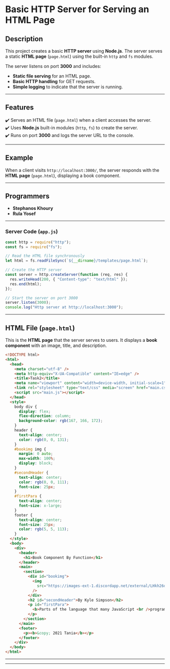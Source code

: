 
# **Basic HTTP Server for Serving an HTML Page**

## **Description**  
This project creates a basic **HTTP server** using **Node.js**. The server serves a static **HTML page** (`page.html`) using the built-in `http` and `fs` modules.

The server listens on port **3000** and includes:  
- **Static file serving** for an HTML page.  
- **Basic HTTP handling** for GET requests.  
- **Simple logging** to indicate that the server is running.  

---

## **Features**  
✔️ Serves an HTML file (`page.html`) when a client accesses the server.  
✔️ Uses **Node.js** built-in modules (`http`, `fs`) to create the server.  
✔️ Runs on port **3000** and logs the server URL to the console.  

---

## **Example**  
When a client visits `http://localhost:3000/`, the server responds with the **HTML page** (`page.html`), displaying a book component.  

---
## Programmers

- **Stephanos Khoury**
- **Rula Yosef**
---

### **Server Code (`app.js`)**
```javascript
const http = require("http");
const fs = require("fs");

// Read the HTML file synchronously
let html = fs.readFileSync(`${__dirname}/templates/page.html`);

// Create the HTTP server
const server = http.createServer(function (req, res) {
  res.writeHead(200, { "Content-type": "text/html" });
  res.end(html);
});

// Start the server on port 3000
server.listen(3000);
console.log("Http server at http://localhost:3000");
```

---

## **HTML File (`page.html`)**
This is the **HTML page** that the server serves to users. It displays a **book component** with an image, title, and description.

```html
<!DOCTYPE html>
<html>
  <head>
    <meta charset="utf-8" />
    <meta http-equiv="X-UA-Compatible" content="IE=edge" />
    <title>Task2</title>
    <meta name="viewport" content="width=device-width, initial-scale=1" />
    <link rel="stylesheet" type="text/css" media="screen" href="main.css" />
    <script src="main.js"></script>
  </head>
  <style>
    body div {
      display: flex;
      flex-direction: column;
      background-color: rgb(167, 166, 172);
    }
    header {
      text-align: center;
      color: rgb(0, 0, 131);
    }
    #bookimg img {
      margin: 0 auto;
      max-width: 100%;
      display: block;
    }
    #secondHeader {
      text-align: center;
      color: rgb(0, 0, 111);
      font-size: 25px;
    }
    #firstPara {
      text-align: center;
      font-size: x-large;
    }
    footer {
      text-align: center;
      font-size: 25px;
      color: rgb(5, 5, 113);
    }
  </style>
  <body>
    <div>
      <header>
        <h1>Book Component By Function</h1>
      </header>
      <main>
        <section>
          <div id="bookimg">
            <img
              src="https://images-ext-1.discordapp.net/external/LHkh26dQJgrVeZGM8jDCl8Z8v4daT3CGOwHcISnwsmU/https/kula.blog/img/ydkjs_scopes_and_closures.jpg?format=webp&width=528&height=754"
            />
          </div>
          <h2 id="secondHeader">By Kyle Simpson</h2>
          <p id="firstPara">
            <b>Parts of the language that many JavaScript <br />programmers simply avoid</b>
          </p>
        </section>
      </main>
      <footer>
        <p><b>&copy; 2021 Tania</b></p>
      </footer>
    </div>
  </body>
</html>
```




---



---
